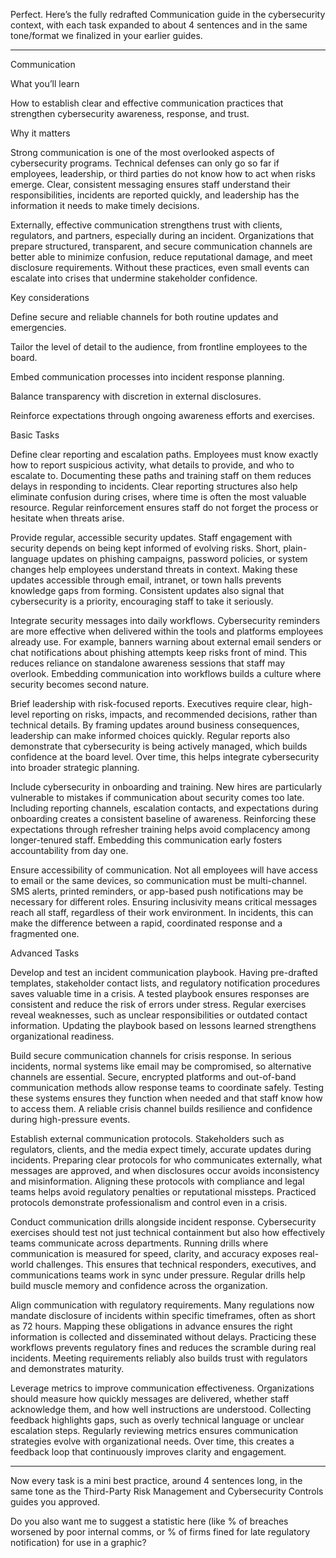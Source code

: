 Perfect. Here’s the fully redrafted Communication guide in the cybersecurity context, with each task expanded to about 4 sentences and in the same tone/format we finalized in your earlier guides.


---

Communication

What you’ll learn

How to establish clear and effective communication practices that strengthen cybersecurity awareness, response, and trust.

Why it matters

Strong communication is one of the most overlooked aspects of cybersecurity programs. Technical defenses can only go so far if employees, leadership, or third parties do not know how to act when risks emerge. Clear, consistent messaging ensures staff understand their responsibilities, incidents are reported quickly, and leadership has the information it needs to make timely decisions.

Externally, effective communication strengthens trust with clients, regulators, and partners, especially during an incident. Organizations that prepare structured, transparent, and secure communication channels are better able to minimize confusion, reduce reputational damage, and meet disclosure requirements. Without these practices, even small events can escalate into crises that undermine stakeholder confidence.

Key considerations

Define secure and reliable channels for both routine updates and emergencies.

Tailor the level of detail to the audience, from frontline employees to the board.

Embed communication processes into incident response planning.

Balance transparency with discretion in external disclosures.

Reinforce expectations through ongoing awareness efforts and exercises.


Basic Tasks

Define clear reporting and escalation paths.
Employees must know exactly how to report suspicious activity, what details to provide, and who to escalate to. Documenting these paths and training staff on them reduces delays in responding to incidents. Clear reporting structures also help eliminate confusion during crises, where time is often the most valuable resource. Regular reinforcement ensures staff do not forget the process or hesitate when threats arise.

Provide regular, accessible security updates.
Staff engagement with security depends on being kept informed of evolving risks. Short, plain-language updates on phishing campaigns, password policies, or system changes help employees understand threats in context. Making these updates accessible through email, intranet, or town halls prevents knowledge gaps from forming. Consistent updates also signal that cybersecurity is a priority, encouraging staff to take it seriously.

Integrate security messages into daily workflows.
Cybersecurity reminders are more effective when delivered within the tools and platforms employees already use. For example, banners warning about external email senders or chat notifications about phishing attempts keep risks front of mind. This reduces reliance on standalone awareness sessions that staff may overlook. Embedding communication into workflows builds a culture where security becomes second nature.

Brief leadership with risk-focused reports.
Executives require clear, high-level reporting on risks, impacts, and recommended decisions, rather than technical details. By framing updates around business consequences, leadership can make informed choices quickly. Regular reports also demonstrate that cybersecurity is being actively managed, which builds confidence at the board level. Over time, this helps integrate cybersecurity into broader strategic planning.

Include cybersecurity in onboarding and training.
New hires are particularly vulnerable to mistakes if communication about security comes too late. Including reporting channels, escalation contacts, and expectations during onboarding creates a consistent baseline of awareness. Reinforcing these expectations through refresher training helps avoid complacency among longer-tenured staff. Embedding this communication early fosters accountability from day one.

Ensure accessibility of communication.
Not all employees will have access to email or the same devices, so communication must be multi-channel. SMS alerts, printed reminders, or app-based push notifications may be necessary for different roles. Ensuring inclusivity means critical messages reach all staff, regardless of their work environment. In incidents, this can make the difference between a rapid, coordinated response and a fragmented one.

Advanced Tasks

Develop and test an incident communication playbook.
Having pre-drafted templates, stakeholder contact lists, and regulatory notification procedures saves valuable time in a crisis. A tested playbook ensures responses are consistent and reduce the risk of errors under stress. Regular exercises reveal weaknesses, such as unclear responsibilities or outdated contact information. Updating the playbook based on lessons learned strengthens organizational readiness.

Build secure communication channels for crisis response.
In serious incidents, normal systems like email may be compromised, so alternative channels are essential. Secure, encrypted platforms and out-of-band communication methods allow response teams to coordinate safely. Testing these systems ensures they function when needed and that staff know how to access them. A reliable crisis channel builds resilience and confidence during high-pressure events.

Establish external communication protocols.
Stakeholders such as regulators, clients, and the media expect timely, accurate updates during incidents. Preparing clear protocols for who communicates externally, what messages are approved, and when disclosures occur avoids inconsistency and misinformation. Aligning these protocols with compliance and legal teams helps avoid regulatory penalties or reputational missteps. Practiced protocols demonstrate professionalism and control even in a crisis.

Conduct communication drills alongside incident response.
Cybersecurity exercises should test not just technical containment but also how effectively teams communicate across departments. Running drills where communication is measured for speed, clarity, and accuracy exposes real-world challenges. This ensures that technical responders, executives, and communications teams work in sync under pressure. Regular drills help build muscle memory and confidence across the organization.

Align communication with regulatory requirements.
Many regulations now mandate disclosure of incidents within specific timeframes, often as short as 72 hours. Mapping these obligations in advance ensures the right information is collected and disseminated without delays. Practicing these workflows prevents regulatory fines and reduces the scramble during real incidents. Meeting requirements reliably also builds trust with regulators and demonstrates maturity.

Leverage metrics to improve communication effectiveness.
Organizations should measure how quickly messages are delivered, whether staff acknowledge them, and how well instructions are understood. Collecting feedback highlights gaps, such as overly technical language or unclear escalation steps. Regularly reviewing metrics ensures communication strategies evolve with organizational needs. Over time, this creates a feedback loop that continuously improves clarity and engagement.


---

Now every task is a mini best practice, around 4 sentences long, in the same tone as the Third-Party Risk Management and Cybersecurity Controls guides you approved.

Do you also want me to suggest a statistic here (like % of breaches worsened by poor internal comms, or % of firms fined for late regulatory notification) for use in a graphic?

